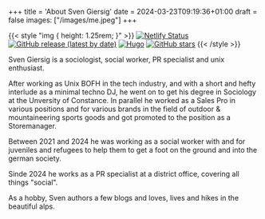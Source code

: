 +++
title = 'About Sven Giersig'
date = 2024-03-23T09:19:36+01:00
draft = false
images: ["/images/me.jpeg"]
+++

{{< style "img { height: 1.25rem; }" >}}
[![Netlify Status](https://api.netlify.com/api/v1/badges/54622e9b-5258-456e-a4ca-daa9af157cfb/deploy-status)](https://app.netlify.com/sites/svengiersig/deploys)
[![GitHub release (latest by date)](https://img.shields.io/github/v/release/svemagie/giersig.eu?style=flat-square)](https://github.com/svemagie/releases)
[![Hugo](https://img.shields.io/badge/Hugo-%5E0.62.0-ff4088?style=flat-square&logo=hugo)](https://gohugo.io/)
[![GitHub stars](https://img.shields.io/github/stars/svemagie/giersig.eu?style=social)](https://github.com/svemagie/giersig.eu)
{{< /style >}}

Sven Giersig is a sociologist, social worker, PR specialist and unix enthusiast. 

After working as Unix BOFH in the tech industry, and with a short and hefty interlude as a minimal techno DJ, he went on to get his degree in Sociology at the Unversity of Constance. In parallel he worked as a Sales Pro in various positions and for various brands in the field of outdoor & mountaineering sports goods and got promoted to the position as a Storemanager.

Between 2021 and 2024 he was working as a social worker with and for juveniles and refugees to help them to get a foot on the ground and into the german society.

Sinde 2024 he works as a PR specialist at a district office, covering all things "social".

As a hobby, Sven authors a few blogs and loves, lives and hikes in the beautiful alps.
